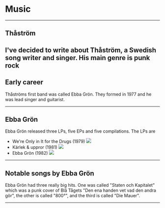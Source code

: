 # Music
---
## Thåström
I've decided to write about Thåström, a Swedish song writer and singer.
His main genre is **punk rock** 
---
## Early career
Thåströms first band was called Ebba Grön. They formed in 1977 and he was lead singer and guitarist.

---
## Ebba Grön
Ebba Grön released three LPs, five EPs and five compilations. The LPs are
<style>
	.list-element {
		position: relative;
		top: 50px;
	}
</style>
- We're Only in It for the Drugs (1979) ![](https://upload.wikimedia.org/wikipedia/en/thumb/1/13/Wereonlyinit.jpg/100px-Wereonlyinit.jpg) <!-- element class="list-element" -->
- Kärlek & uppror (1981)  ![](https://upload.wikimedia.org/wikipedia/en/thumb/d/d6/Karlekuppror.jpg/100px-Karlekuppror.jpg)<!-- element class="list-element" -->
- Ebba Grön (1982)  ![](https://upload.wikimedia.org/wikipedia/en/thumb/3/36/Skivaebbagron.jpg/100px-Skivaebbagron.jpg)<!-- element class="list-element" -->

---
## Notable songs by Ebba Grön
Ebba Grön had three really big hits. One was called "Staten och Kapitalet" which was a punk cover of Blå Tågets "Den ena handen vet vad den andra gör", the other is called "800°", and the third is called "Die Mauer".

---


